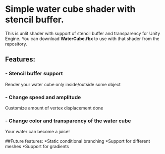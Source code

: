 # Simple water cube shader with stencil buffer.
This is unlit shader with support of stencil buffer and transparency for Unity Engine.
You can download **WaterCube.fbx** to use with that shader from the repository.

## Features:
### - Stencil buffer support
Render your water cube only inside/outside some object

### - Change speed and amplitude 
Customize amount of vertex displacement done

### - Change color and transparency of the water cube
Your water can become a juice!

##Future features:
*Static conditional branching
*Support for different meshes
*Support for gradients
